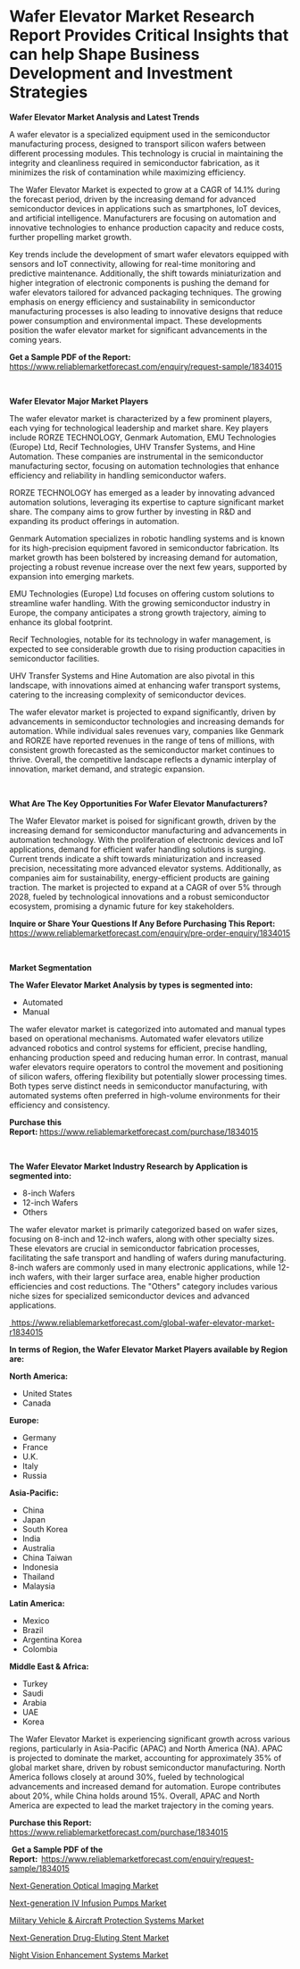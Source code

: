<p><h1>Wafer Elevator Market Research Report Provides Critical Insights that can help Shape Business Development and Investment Strategies</h1></p><p><strong>Wafer Elevator Market Analysis and Latest Trends</strong></p>
<p><p>A wafer elevator is a specialized equipment used in the semiconductor manufacturing process, designed to transport silicon wafers between different processing modules. This technology is crucial in maintaining the integrity and cleanliness required in semiconductor fabrication, as it minimizes the risk of contamination while maximizing efficiency.</p><p>The Wafer Elevator Market is expected to grow at a CAGR of 14.1% during the forecast period, driven by the increasing demand for advanced semiconductor devices in applications such as smartphones, IoT devices, and artificial intelligence. Manufacturers are focusing on automation and innovative technologies to enhance production capacity and reduce costs, further propelling market growth. </p><p>Key trends include the development of smart wafer elevators equipped with sensors and IoT connectivity, allowing for real-time monitoring and predictive maintenance. Additionally, the shift towards miniaturization and higher integration of electronic components is pushing the demand for wafer elevators tailored for advanced packaging techniques. The growing emphasis on energy efficiency and sustainability in semiconductor manufacturing processes is also leading to innovative designs that reduce power consumption and environmental impact. These developments position the wafer elevator market for significant advancements in the coming years.</p></p>
<p><strong>Get a Sample PDF of the Report:&nbsp;</strong> <a href="https://www.reliablemarketforecast.com/enquiry/request-sample/1834015?utm_campaign=1832&utm_medium=2&utm_source=Github&utm_content=ia&utm_term=06012025&utm_id=wafer-elevator">https://www.reliablemarketforecast.com/enquiry/request-sample/1834015</a></p>
<p>&nbsp;</p>
<p><strong>Wafer Elevator Major Market Players</strong></p>
<p><p>The wafer elevator market is characterized by a few prominent players, each vying for technological leadership and market share. Key players include RORZE TECHNOLOGY, Genmark Automation, EMU Technologies (Europe) Ltd, Recif Technologies, UHV Transfer Systems, and Hine Automation. These companies are instrumental in the semiconductor manufacturing sector, focusing on automation technologies that enhance efficiency and reliability in handling semiconductor wafers.</p><p>RORZE TECHNOLOGY has emerged as a leader by innovating advanced automation solutions, leveraging its expertise to capture significant market share. The company aims to grow further by investing in R&D and expanding its product offerings in automation.</p><p>Genmark Automation specializes in robotic handling systems and is known for its high-precision equipment favored in semiconductor fabrication. Its market growth has been bolstered by increasing demand for automation, projecting a robust revenue increase over the next few years, supported by expansion into emerging markets.</p><p>EMU Technologies (Europe) Ltd focuses on offering custom solutions to streamline wafer handling. With the growing semiconductor industry in Europe, the company anticipates a strong growth trajectory, aiming to enhance its global footprint.</p><p>Recif Technologies, notable for its technology in wafer management, is expected to see considerable growth due to rising production capacities in semiconductor facilities. </p><p>UHV Transfer Systems and Hine Automation are also pivotal in this landscape, with innovations aimed at enhancing wafer transport systems, catering to the increasing complexity of semiconductor devices.</p><p>The wafer elevator market is projected to expand significantly, driven by advancements in semiconductor technologies and increasing demands for automation. While individual sales revenues vary, companies like Genmark and RORZE have reported revenues in the range of tens of millions, with consistent growth forecasted as the semiconductor market continues to thrive. Overall, the competitive landscape reflects a dynamic interplay of innovation, market demand, and strategic expansion.</p></p>
<p>&nbsp;</p>
<p><strong>What Are The Key Opportunities For Wafer Elevator Manufacturers?</strong></p>
<p><p>The Wafer Elevator market is poised for significant growth, driven by the increasing demand for semiconductor manufacturing and advancements in automation technology. With the proliferation of electronic devices and IoT applications, demand for efficient wafer handling solutions is surging. Current trends indicate a shift towards miniaturization and increased precision, necessitating more advanced elevator systems. Additionally, as companies aim for sustainability, energy-efficient products are gaining traction. The market is projected to expand at a CAGR of over 5% through 2028, fueled by technological innovations and a robust semiconductor ecosystem, promising a dynamic future for key stakeholders.</p></p>
<p><strong>Inquire or Share Your Questions If Any Before Purchasing This Report:</strong> <a href="https://www.reliablemarketforecast.com/enquiry/pre-order-enquiry/1834015?utm_campaign=1832&utm_medium=2&utm_source=Github&utm_content=ia&utm_term=06012025&utm_id=wafer-elevator">https://www.reliablemarketforecast.com/enquiry/pre-order-enquiry/1834015</a></p>
<p>&nbsp;</p>
<p><strong>Market Segmentation</strong></p>
<p><strong>The Wafer Elevator Market Analysis by types is segmented into:</strong></p>
<p><ul><li>Automated</li><li>Manual</li></ul></p>
<p><p>The wafer elevator market is categorized into automated and manual types based on operational mechanisms. Automated wafer elevators utilize advanced robotics and control systems for efficient, precise handling, enhancing production speed and reducing human error. In contrast, manual wafer elevators require operators to control the movement and positioning of silicon wafers, offering flexibility but potentially slower processing times. Both types serve distinct needs in semiconductor manufacturing, with automated systems often preferred in high-volume environments for their efficiency and consistency.</p></p>
<p><strong>Purchase this Report:&nbsp;</strong><a href="https://www.reliablemarketforecast.com/purchase/1834015?utm_campaign=1832&utm_medium=2&utm_source=Github&utm_content=ia&utm_term=06012025&utm_id=wafer-elevator">https://www.reliablemarketforecast.com/purchase/1834015</a></p>
<p>&nbsp;</p>
<p><strong>The Wafer Elevator Market Industry Research by Application is segmented into:</strong></p>
<p><ul><li>8-inch Wafers</li><li>12-inch Wafers</li><li>Others</li></ul></p>
<p><p>The wafer elevator market is primarily categorized based on wafer sizes, focusing on 8-inch and 12-inch wafers, along with other specialty sizes. These elevators are crucial in semiconductor fabrication processes, facilitating the safe transport and handling of wafers during manufacturing. 8-inch wafers are commonly used in many electronic applications, while 12-inch wafers, with their larger surface area, enable higher production efficiencies and cost reductions. The "Others" category includes various niche sizes for specialized semiconductor devices and advanced applications.</p></p>
<p><a href="https://www.reliablemarketforecast.com/global-wafer-elevator-market-r1834015?utm_campaign=1832&utm_medium=2&utm_source=Github&utm_content=ia&utm_term=06012025&utm_id=wafer-elevator">&nbsp;https://www.reliablemarketforecast.com/global-wafer-elevator-market-r1834015</a></p>
<p><strong>In terms of Region, the Wafer Elevator Market Players available by Region are:</strong></p>
<p>
    <p> <strong> North America: </strong>
        <ul>
            <li>United States</li>
            <li>Canada</li>
        </ul>
        </p> 
    <p> <strong> Europe: </strong>
        <ul>
            <li>Germany</li>
            <li>France</li>
            <li>U.K.</li>
            <li>Italy</li>
            <li>Russia</li>
        </ul>
        </p> 
    <p> <strong> Asia-Pacific: </strong>
        <ul>
            <li>China</li>
            <li>Japan</li>
            <li>South Korea</li>
            <li>India</li>
            <li>Australia</li>
            <li>China Taiwan</li>
            <li>Indonesia</li>
            <li>Thailand</li>
            <li>Malaysia</li>
        </ul>
        </p> 
    <p> <strong> Latin America: </strong>
        <ul>
            <li>Mexico</li>
            <li>Brazil</li>
            <li>Argentina Korea</li>
            <li>Colombia</li>
        </ul>
        </p> 
    <p> <strong> Middle East & Africa: </strong>
        <ul>
            <li>Turkey</li>
            <li>Saudi</li>
            <li>Arabia</li>
            <li>UAE</li>
            <li>Korea</li>
        </ul>
    </p>
    </p>
<p><p>The Wafer Elevator Market is experiencing significant growth across various regions, particularly in Asia-Pacific (APAC) and North America (NA). APAC is projected to dominate the market, accounting for approximately 35% of global market share, driven by robust semiconductor manufacturing. North America follows closely at around 30%, fueled by technological advancements and increased demand for automation. Europe contributes about 20%, while China holds around 15%. Overall, APAC and North America are expected to lead the market trajectory in the coming years.</p></p>
<p><strong>Purchase this Report: </strong><a href="https://www.reliablemarketforecast.com/purchase/1834015?utm_campaign=1832&utm_medium=2&utm_source=Github&utm_content=ia&utm_term=06012025&utm_id=wafer-elevator">https://www.reliablemarketforecast.com/purchase/1834015</a></p>
<p>&nbsp;<strong>Get a Sample PDF of the Report:&nbsp;&nbsp;</strong><a href="https://www.reliablemarketforecast.com/enquiry/request-sample/1834015?utm_campaign=1832&utm_medium=2&utm_source=Github&utm_content=ia&utm_term=06012025&utm_id=wafer-elevator">https://www.reliablemarketforecast.com/enquiry/request-sample/1834015</a></p>
<p><strong></strong></p>
<p><p><a href="https://www.linkedin.com/pulse/next-generation-optical-imaging-market-analysis-report-2025-2032-e7ode?utm_campaign=1832&utm_medium=2&utm_source=Github&utm_content=ia&utm_term=06012025&utm_id=wafer-elevator">Next-Generation Optical Imaging Market</a></p><p><a href="https://www.linkedin.com/pulse/next-generation-iv-infusion-pumps-market-report-insights-from-iphae?utm_campaign=1832&utm_medium=2&utm_source=Github&utm_content=ia&utm_term=06012025&utm_id=wafer-elevator">Next-generation IV Infusion Pumps Market</a></p><p><a href="https://www.linkedin.com/pulse/detailed-report-military-vehicle-aircraft-protection-systems-kdtue?utm_campaign=1832&utm_medium=2&utm_source=Github&utm_content=ia&utm_term=06012025&utm_id=wafer-elevator">Military Vehicle & Aircraft Protection Systems Market</a></p><p><a href="https://www.linkedin.com/pulse/next-generation-drug-eluting-stent-market-insights-size-fk7ve?utm_campaign=1832&utm_medium=2&utm_source=Github&utm_content=ia&utm_term=06012025&utm_id=wafer-elevator">Next-Generation Drug-Eluting Stent Market</a></p><p><a href="https://www.linkedin.com/pulse/night-vision-enhancement-systems-market-revenue-demand-forecast-13nwc?utm_campaign=1832&utm_medium=2&utm_source=Github&utm_content=ia&utm_term=06012025&utm_id=wafer-elevator">Night Vision Enhancement Systems Market</a></p></p>